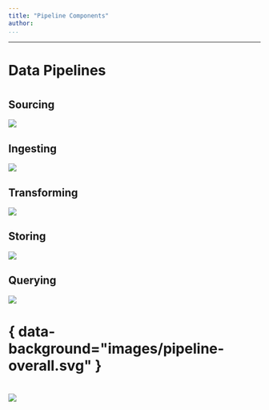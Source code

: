 ```yaml
---
title: "Pipeline Components"
author:
...
```


---

# Data Pipelines

#
## Sourcing

![](images/pipeline-sourcing.svg)

## Ingesting

![](images/pipeline-ingestion.svg)

## Transforming

![](images/pipeline-transformation.svg)

## Storing

![](images/pipeline-storage.svg)

## Querying

![](images/pipeline-queries.svg)


# { data-background="images/pipeline-overall.svg" }

#

<img class="logo" src="images/berkeley-school-of-information-logo.png"/>


